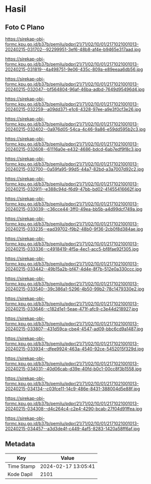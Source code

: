 # Hasil

## Foto C Plano

https://sirekap-obj-formc.kpu.go.id/b37b/pemilu/pdpr/21/71/02/10/01/2171021001013-20240215-031702--92299951-3ef6-48b8-af4e-b9465e317aad.jpg

https://sirekap-obj-formc.kpu.go.id/b37b/pemilu/pdpr/21/71/02/10/01/2171021001013-20240215-031819--4a498751-9e06-435c-809a-e89eeaa6db56.jpg

https://sirekap-obj-formc.kpu.go.id/b37b/pemilu/pdpr/21/71/02/10/01/2171021001013-20240215-032047--bf564804-96af-46ba-adbd-7649d95496d4.jpg

https://sirekap-obj-formc.kpu.go.id/b37b/pemilu/pdpr/21/71/02/10/01/2171021001013-20240215-032259--a09dd371-e1c6-4328-97ee-a9e3f0cf3e26.jpg

https://sirekap-obj-formc.kpu.go.id/b37b/pemilu/pdpr/21/71/02/10/01/2171021001013-20240215-032402--0a976d05-54ca-4c46-9a86-e59dd595b2c3.jpg

https://sirekap-obj-formc.kpu.go.id/b37b/pemilu/pdpr/21/71/02/10/01/2171021001013-20240215-032608--61116a0e-e432-4686-bdcd-6ab7edf9f8c3.jpg

https://sirekap-obj-formc.kpu.go.id/b37b/pemilu/pdpr/21/71/02/10/01/2171021001013-20240215-032700--0a59fa95-99d5-44a7-82bd-a3a7007d92c2.jpg

https://sirekap-obj-formc.kpu.go.id/b37b/pemilu/pdpr/21/71/02/10/01/2171021001013-20240215-032911--e388c94d-f6d9-47bb-bd02-41455416662f.jpg

https://sirekap-obj-formc.kpu.go.id/b37b/pemilu/pdpr/21/71/02/10/01/2171021001013-20240215-033039--c36cce44-3ff0-49ea-bb5b-a4d99dcf749a.jpg

https://sirekap-obj-formc.kpu.go.id/b37b/pemilu/pdpr/21/71/02/10/01/2171021001013-20240215-033235--ead39702-f9b2-48b0-9f36-2cb0f8d384ae.jpg

https://sirekap-obj-formc.kpu.go.id/b37b/pemilu/pdpr/21/71/02/10/01/2171021001013-20240215-033336--c4918419-4f5a-4ec1-acc5-bf8fae92f305.jpg

https://sirekap-obj-formc.kpu.go.id/b37b/pemilu/pdpr/21/71/02/10/01/2171021001013-20240215-033442--49b15a2b-bf47-4d4e-8f7b-512e0a330ccc.jpg

https://sirekap-obj-formc.kpu.go.id/b37b/pemilu/pdpr/21/71/02/10/01/2171021001013-20240215-033540--39c386a1-5296-4b50-99b2-78c1479330e2.jpg

https://sirekap-obj-formc.kpu.go.id/b37b/pemilu/pdpr/21/71/02/10/01/2171021001013-20240215-033646--c182d1e1-5eae-471f-afc9-c3e44d218927.jpg

https://sirekap-obj-formc.kpu.go.id/b37b/pemilu/pdpr/21/71/02/10/01/2171021001013-20240215-033807--431d59ca-cbe4-4547-ad09-bbc6cd9a1487.jpg

https://sirekap-obj-formc.kpu.go.id/b37b/pemilu/pdpr/21/71/02/10/01/2171021001013-20240215-033934--dfee9924-463a-4540-92ce-5452015f329d.jpg

https://sirekap-obj-formc.kpu.go.id/b37b/pemilu/pdpr/21/71/02/10/01/2171021001013-20240215-034031--40d06cab-d39e-40fd-b0c1-00cc8f3b1558.jpg

https://sirekap-obj-formc.kpu.go.id/b37b/pemilu/pdpr/21/71/02/10/01/2171021001013-20240215-034134--c03fce11-14c9-486e-8431-388004d5e88f.jpg

https://sirekap-obj-formc.kpu.go.id/b37b/pemilu/pdpr/21/71/02/10/01/2171021001013-20240215-034308--d4c264c4-c2e4-4290-bcab-27f04d91ffea.jpg

https://sirekap-obj-formc.kpu.go.id/b37b/pemilu/pdpr/21/71/02/10/01/2171021001013-20240215-034457--a3d3de4f-c449-4af5-8283-1420a58ff6af.jpg


## Metadata

| Key        | Value               |
| ---------- | ------------------- |
| Time Stamp | 2024-02-17 13:05:41 |
| Kode Dapil | 2101                |



